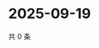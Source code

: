 # 2025-09-19

共 0 条

<!-- BEGIN ZHIHUVIDEO -->
<!-- 最后更新时间 Fri Sep 19 2025 23:11:03 GMT+0800 (China Standard Time) -->

<!-- END ZHIHUVIDEO -->
